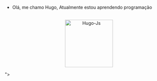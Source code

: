 - Olá, me chamo Hugo, Atualmente estou aprendendo programação


   <center>
  <div style="display: inline_block"><br>
    <img align="center" alt="Hugo-Js" height="150" width="150" src="https://d2d7ho1ae66ldi.cloudfront.net/ArquivoNoticias/ed0b6b57-3242-11ef-aa78-d602bea5d5c0/burro-shrek.png"
">
   </center>

<!---
Hugo2141/Hugo2141 is a ✨ special ✨ repository because its `README.md` (this file) appears on your GitHub profile.
You can click the Preview link to take a look at your changes.
--->

